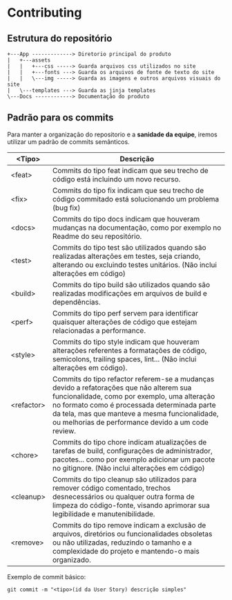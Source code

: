 # Contributing

## Estrutura do repositório

    +---App -------------> Diretorio principal do produto
    |   +---assets
    |   |   +---css -----> Guarda arquivos css utilizados no site
    |   |   +---fonts ---> Guarda os arquivos de fonte de texto do site
    |   |   \---img -----> Guarda as imagens e outros arquivos visuais do site
    |   \---templates ---> Guarda as jinja templates 
    \---Docs ------------> Documentação do produto

## Padrão para os commits

Para manter a organização do repositorio e a **sanidade da equipe**, iremos utilizar um padrão de commits semânticos.

| \<Tipo> | Descrição |
|---------|-----------|
| \<feat> | Commits do tipo feat indicam que seu trecho de código está incluindo um novo recurso. |
| \<fix>  | Commits do tipo fix indicam que seu trecho de código commitado está solucionando um problema (bug fix) |
| \<docs> | Commits do tipo docs indicam que houveram mudanças na documentação, como por exemplo no Readme do seu repositório. |
| \<test> | Commits do tipo test são utilizados quando são realizadas alterações em testes, seja criando, alterando ou excluindo testes unitários. (Não inclui alterações em código) |
| \<build> | Commits do tipo build são utilizados quando são realizadas modificações em arquivos de build e dependências. |
| \<perf> | Commits do tipo perf servem para identificar quaisquer alterações de código que estejam relacionadas a performance. |
| \<style> | Commits do tipo style indicam que houveram alterações referentes a formatações de código, semicolons, trailing spaces, lint... (Não inclui alterações em código). |
| \<refactor> | Commits do tipo refactor referem-se a mudanças devido a refatorações que não alterem sua funcionalidade, como por exemplo, uma alteração no formato como é processada determinada parte da tela, mas que manteve a mesma funcionalidade, ou melhorias de performance devido a um code review. |
| \<chore> | Commits do tipo chore indicam atualizações de tarefas de build, configurações de administrador, pacotes... como por exemplo adicionar um pacote no gitignore. (Não inclui alterações em código) |
| \<cleanup> | Commits do tipo cleanup são utilizados para remover código comentado, trechos desnecessários ou qualquer outra forma de limpeza do código-fonte, visando aprimorar sua legibilidade e manutenibilidade. |
| \<remove> | Commits do tipo remove indicam a exclusão de arquivos, diretórios ou funcionalidades obsoletas ou não utilizadas, reduzindo o tamanho e a complexidade do projeto e mantendo-o mais organizado. |

Exemplo de commit básico: 

`git commit -m "<tipo>(id da User Story) descrição simples"`
